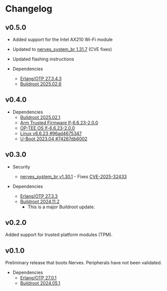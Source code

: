 # Changelog

## v0.5.0

- Added support for the Intel AX210 Wi-Fi module
- Updated to [nerves_system_br 1.31.7](https://github.com/nerves-project/nerves_system_br/releases/tag/v1.31.7) (CVE fixes)
- Updated flashing instructions

- Dependencies
  - [Erlang/OTP 27.3.4.3](https://erlang.org/download/OTP-27.3.4.3.README.md)
  - [Buildroot 2025.02.6](https://lore.kernel.org/buildroot/b051d400-debc-4269-975a-b2992eed8d61@rnout.be/T/)

## v0.4.0

- Dependencies
  - [Buildroot 2025.02.1](https://lore.kernel.org/buildroot/60b8483c-b717-41ce-a406-bceb71c3a089@rnout.be/T/)
  - [Arm Trusted Firmware lf-6.6.23-2.0.0](https://github.com/nxp-imx/meta-imx/blob/rel_imx_6.6.23_2.0.0/meta-imx-bsp/recipes-bsp/imx-atf/imx-atf_2.10.bb)
  - [OP-TEE OS lf-6.6.23-2.0.0](https://github.com/nxp-imx/meta-imx/blob/rel_imx_6.6.23_2.0.0/meta-imx-bsp/recipes-security/optee/optee-os_4.2.0.imx.bb)
  - [Linux v6.6.23 #96ad4675347](https://github.com/compulab-yokneam/linux-compulab/tree/96ad4675347)
  - [U-Boot 2023.04 #74267db6002](https://github.com/compulab-yokneam/u-boot-compulab/tree/74267db6002)

## v0.3.0

- Security
  - [nerves_system_br v1.30.1](https://github.com/nerves-project/nerves_system_br/releases/tag/v1.30.1) - Fixes [CVE-2025-32433](https://nvd.nist.gov/vuln/detail/CVE-2025-32433)

- Dependencies
  - [Erlang/OTP 27.3.3](https://erlang.org/download/OTP-27.3.3.README.md)
  - [Buildroot 2024.11.2](https://lore.kernel.org/buildroot/87v7t3nyls.fsf@dell.be.48ers.dk/T/)
    - This is a major Buildroot update.

## v0.2.0

Added support for trusted platform modules (TPM).

## v0.1.0

Preliminary release that boots Nerves. Peripherals have not been validated.

- Dependencies
  - [Erlang/OTP 27.0.1](https://erlang.org/download/OTP-27.0.1.README)
  - [Buildroot 2024.05.1](https://lore.kernel.org/buildroot/87ed7xfq78.fsf@dell.be.48ers.dk/T/)
